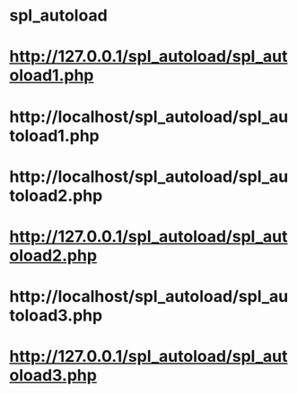 # spl_autoload

# http://127.0.0.1/spl_autoload/spl_autoload1.php
# http://localhost/spl_autoload/spl_autoload1.php
# http://localhost/spl_autoload/spl_autoload2.php
# http://127.0.0.1/spl_autoload/spl_autoload2.php
# http://localhost/spl_autoload/spl_autoload3.php
# http://127.0.0.1/spl_autoload/spl_autoload3.php
